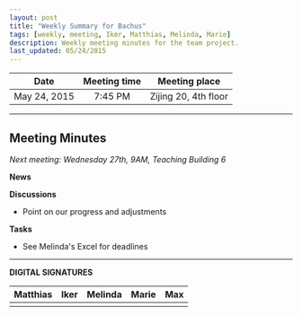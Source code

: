 ```yaml
---
layout: post
title: "Weekly Summary for Bachus"
tags: [weekly, meeting, Iker, Matthias, Melinda, Marie]
description: Weekly meeting minutes for the team project.
last_updated: 05/24/2015
---
```


|**Date** |**Meeting time**|**Meeting place**
| ------------- |:----------------:|:-------:
|May 24, 2015| 7:45 PM | Zijing 20, 4th floor

----------

Meeting Minutes
------
*Next meeting: Wednesday 27th, 9AM, Teaching Building 6*

**News**

**Discussions**

* Point on our progress and adjustments

**Tasks**

* See Melinda's Excel for deadlines

----------

**DIGITAL SIGNATURES**

|**Matthias** |**Iker**|**Melinda**|**Marie**|**Max**|
|----------------|----------------|----------------|----------------|----------------|
| | | | | |


